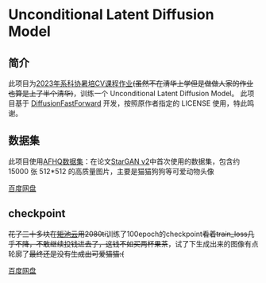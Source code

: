 # Unconditional Latent Diffusion Model

## 简介

此项目为[2023年系科协暑培CV课程作业](https://github.com/sast-summer-training-2023/sast2023-cv.git)~~(虽然不在清华上学但是做做人家的作业也算是上了半个清华)~~，训练一个 Unconditional Latent Diffusion Model。
此项目基于 [DiffusionFastForward](https://github.com/mikonvergence/DiffusionFastForward/tree/master) 开发，按照原作者指定的 LICENSE 使用，特此鸣谢。

## 数据集

此项目使用[AFHQ数据集](https://github.com/clovaai/stargan-v2/blob/master/README.md#animal-faces-hq-dataset-afhq)：在论文[StarGAN v2](https://arxiv.org/abs/1912.01865)中首次使用的数据集，包含约 15000 张 512*512 的高质量图片，主要是猫猫狗狗等可爱动物头像

[百度网盘](https://pan.baidu.com/s/1Y0mskQoU0Lz5w9kFSt-h0w?pwd=nvm8)

## checkpoint

~~花了三十多块在[矩池云](https://matpool.com/)用2080ti~~训练了100epoch的checkpoint~~看着train_loss几乎不降，不敢继续投钱进去了，这钱不如买两杯果茶~~，试了下生成出来的图像有点轮廓了~~最终还是没有生成出可爱猫猫:(~~

[百度网盘](https://pan.baidu.com/s/1ELHkqsUD5X4eV4g7s37hVw?pwd=jx5r)
